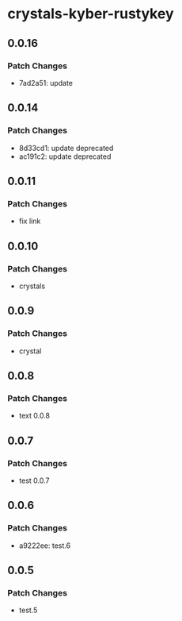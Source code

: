 # crystals-kyber-rustykey

## 0.0.16

### Patch Changes

- 7ad2a51: update

## 0.0.14

### Patch Changes

- 8d33cd1: update deprecated
- ac191c2: update deprecated

## 0.0.11

### Patch Changes

- fix link

## 0.0.10

### Patch Changes

- crystals

## 0.0.9

### Patch Changes

- crystal

## 0.0.8

### Patch Changes

- text 0.0.8

## 0.0.7

### Patch Changes

- test 0.0.7

## 0.0.6

### Patch Changes

- a9222ee: test.6

## 0.0.5

### Patch Changes

- test.5
